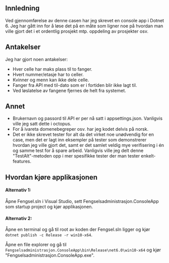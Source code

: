 ## Innledning
Ved gjennomførelse av denne casen har jeg skrevet en console app i Dotnet 6. Jeg har gått inn for å løse det på en måte som ligner noe på hvordan man ville gjort det i et ordentlig prosjekt mtp. oppdeling av prosjekter osv.

## Antakelser
Jeg har gjort noen antakelser:
- Hver celle har maks plass til to fanger.
- Hvert nummer/etasje har to celler.
- Kvinner og menn kan ikke dele celle.
- Fanger fra API med til-dato som er i fortiden blir ikke lagt til.
- Ved løslatelse av fangene fjernes de helt fra systemet.

## Annet
- Brukernavn og passord til API er per nå satt i appsettings.json. Vanligvis ville jeg satt dette i octopus.
- For å ivareta domenebegreper osv. har jeg kodet delvis på norsk.
- Det er ikke skrevet tester for alt da det virket noe unødvendig for en case, men det er lagt inn eksempler på tester som demonstrerer hvordan jeg ville gjort det, samt er det samlet veldig mye verifisering i én og samme test for å spare arbeid. Vanligvis ville jeg delt denne "TestAlt"-metoden opp i mer spesifikke tester der man tester enkelt-features.

## Hvordan kjøre applikasjonen

#### Alternativ 1:
Åpne Fengsel.sln i Visual Studio, sett Fengselsadministrasjon.ConsoleApp som startup project og kjør applikasjonen.

#### Alternativ 2:
Åpne en terminal og gå til root av koden der Fengsel.sln ligger og kjør `dotnet publish -c Release -r win10-x64`.

Åpne en file explorer og gå til `Fengselsadministrasjon.ConsoleApp\bin\Release\net6.0\win10-x64` og kjør "Fengselsadministrasjon.ConsoleApp.exe".
